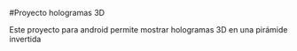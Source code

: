 #Proyecto hologramas 3D

Este proyecto para android permite mostrar hologramas 3D en una pirámide invertida

